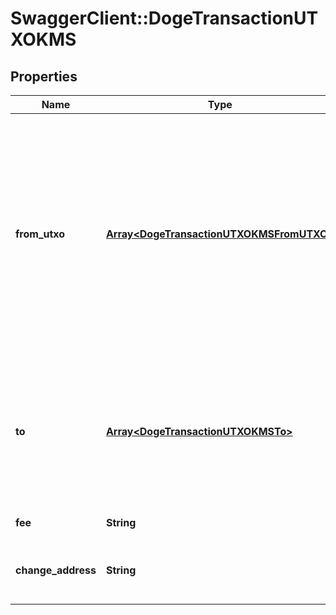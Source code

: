 # SwaggerClient::DogeTransactionUTXOKMS

## Properties
Name | Type | Description | Notes
------------ | ------------- | ------------- | -------------
**from_utxo** | [**Array&lt;DogeTransactionUTXOKMSFromUTXO&gt;**](DogeTransactionUTXOKMSFromUTXO.md) | Array of transaction hashes, index of UTXO in it and corresponding private keys. Use this option if you want to calculate amount to send manually. Either fromUTXO or fromAddress must be present. | 
**to** | [**Array&lt;DogeTransactionUTXOKMSTo&gt;**](DogeTransactionUTXOKMSTo.md) | Array of addresses and values to send Litecoins to. Values must be set in LTC. Difference between from and to is transaction fee. | 
**fee** | **String** | Fee to be paid in DOGE. | [optional] 
**change_address** | **String** | Address, where unspent funds will be transferred. | [optional] 

